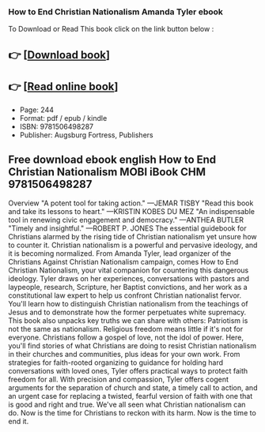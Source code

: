 ### How to End Christian Nationalism Amanda Tyler ebook

To Download or Read This book click on the link button below :

## 👉  [**[Download book](http://filesbooks.info/download.php?group=book&from=github.com&id=719353&lnk=1064 "Download book")**]

## 👉  [**[Read online book](http://filesbooks.info/download.php?group=book&from=github.com&id=719353&lnk=1064 "Read online book")**]


* Page: 244
* Format: pdf / epub / kindle
* ISBN: 9781506498287
* Publisher: Augsburg Fortress, Publishers



## Free download ebook english How to End Christian Nationalism MOBI iBook CHM 9781506498287


Overview
&quot;A potent tool for taking action.&quot; —JEMAR TISBY &quot;Read this book and take its lessons to heart.&quot; —KRISTIN KOBES DU MEZ &quot;An indispensable tool in renewing civic engagement and democracy.&quot; —ANTHEA BUTLER &quot;Timely and insightful.&quot; —ROBERT P. JONES The essential guidebook for Christians alarmed by the rising tide of Christian nationalism yet unsure how to counter it. Christian nationalism is a powerful and pervasive ideology, and it is becoming normalized. From Amanda Tyler, lead organizer of the Christians Against Christian Nationalism campaign, comes How to End Christian Nationalism, your vital companion for countering this dangerous ideology. Tyler draws on her experiences, conversations with pastors and laypeople, research, Scripture, her Baptist convictions, and her work as a constitutional law expert to help us confront Christian nationalist fervor. You&#039;ll learn how to distinguish Christian nationalism from the teachings of Jesus and to demonstrate how the former perpetuates white supremacy. This book also unpacks key truths we can share with others: Patriotism is not the same as nationalism. Religious freedom means little if it&#039;s not for everyone. Christians follow a gospel of love, not the idol of power. Here, you&#039;ll find stories of what Christians are doing to resist Christian nationalism in their churches and communities, plus ideas for your own work. From strategies for faith-rooted organizing to guidance for holding hard conversations with loved ones, Tyler offers practical ways to protect faith freedom for all. With precision and compassion, Tyler offers cogent arguments for the separation of church and state, a timely call to action, and an urgent case for replacing a twisted, fearful version of faith with one that is good and right and true. We&#039;ve all seen what Christian nationalism can do. Now is the time for Christians to reckon with its harm. Now is the time to end it.



